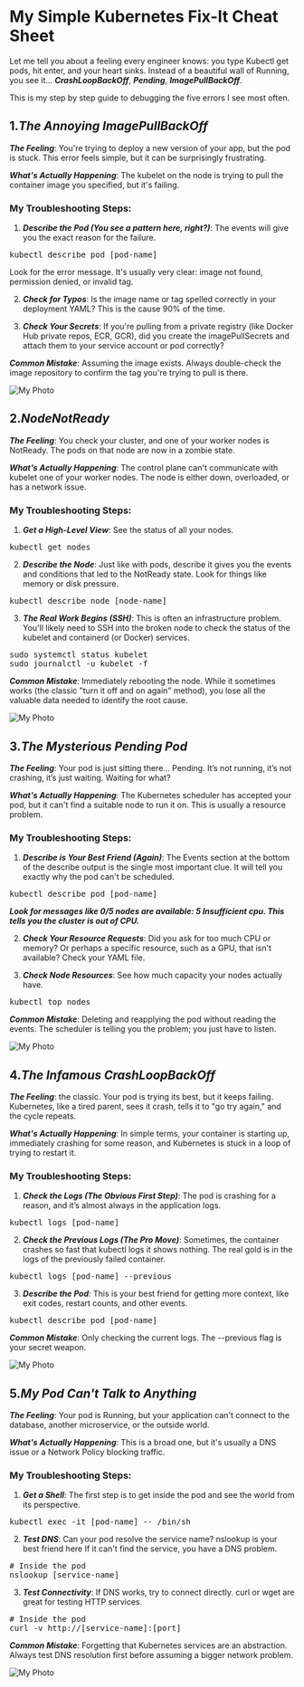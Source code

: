 My Simple Kubernetes Fix-It Cheat Sheet
========================================
Let me tell you about a feeling every engineer knows: you type Kubectl get pods, hit enter, and your heart sinks. Instead of a beautiful wall of Running, you see it… ***CrashLoopBackOff***, ***Pending***, ***ImagePullBackOff***.

This is my step by step guide to debugging the five errors I see most often.

 ## 1.___The Annoying ImagePullBackOff___

***The Feeling***: You're trying to deploy a new version of your app, but the pod is stuck. This error feels simple, but it can be surprisingly frustrating.

***What's Actually Happening***: The kubelet on the node is trying to pull the container image you specified, but it's failing.

### My Troubleshooting Steps:

  1. ***Describe the Pod (You see a pattern here, right?)***: The events will give you the exact reason for the failure.

<pre>kubectl describe pod [pod-name]</pre>
Look for the error message. It's usually very clear: image not found, permission denied, or invalid tag.

  2. ***Check for Typos***: Is the image name or tag spelled correctly in your deployment YAML? This is the cause 90% of the time.

  3. ***Check Your Secrets***: If you're pulling from a private registry (like Docker Hub private repos, ECR, GCR), did you create the imagePullSecrets and attach them to your service account or pod correctly?

***Common Mistake***: Assuming the image exists. Always double-check the image repository to confirm the tag you're trying to pull is there.

![My Photo](image-pull-backoff-error.jpg)

## 2.___NodeNotReady___

***The Feeling***: You check your cluster, and one of your worker nodes is NotReady. The pods on that node are now in a zombie state.

***What's Actually Happening***: The control plane can't communicate with kubelet one of your worker nodes. The node is either down, overloaded, or has a network issue.

### My Troubleshooting Steps:

  1. ***Get a High-Level View***: See the status of all your nodes.

<pre>kubectl get nodes</pre>

  2. ***Describe the Node***: Just like with pods, describe it gives you the events and conditions that led to the NotReady state. Look for things like memory or disk pressure.

<pre>kubectl describe node [node-name]</pre>

  3. ***The Real Work Begins (SSH)***: This is often an infrastructure problem. You'll likely need to SSH into the broken node to check the status of the kubelet and containerd (or Docker) services.


<pre>sudo systemctl status kubelet
sudo journalctl -u kubelet -f</pre>

***Common Mistake***: Immediately rebooting the node. While it sometimes works (the classic "turn it off and on again" method), you lose all the valuable data needed to identify the root cause.

![My Photo](notready.jpg)

## 3.___The Mysterious Pending Pod___

***The Feeling***: Your pod is just sitting there... Pending. It’s not running, it’s not crashing, it’s just waiting. Waiting for what?

***What's Actually Happening***: The Kubernetes scheduler has accepted your pod, but it can't find a suitable node to run it on. This is usually a resource problem.

### My Troubleshooting Steps:

  1. ***Describe is Your Best Friend (Again)***: The Events section at the bottom of the describe output is the single most important clue. It will tell you exactly why the pod can't be scheduled.

<pre>kubectl describe pod [pod-name]</pre>

  ___Look for messages like 0/5 nodes are available: 5 Insufficient cpu. This tells you the cluster is out of CPU.___

  2. ***Check Your Resource Requests***: Did you ask for too much CPU or memory? Or perhaps a specific resource, such as a GPU, that isn't available? Check your YAML file.

  3. ***Check Node Resources***: See how much capacity your nodes actually have.

<pre>kubectl top nodes</pre>

***Common Mistake***: Deleting and reapplying the pod without reading the events. The scheduler is telling you the problem; you just have to listen.

![My Photo](pendingpod.jpg)

## 4.___The Infamous CrashLoopBackOff___

***The Feeling***: the classic. Your pod is trying its best, but it keeps failing. Kubernetes, like a tired parent, sees it crash, tells it to "go try again," and the cycle repeats.

***What's Actually Happening***: In simple terms, your container is starting up, immediately crashing for some reason, and Kubernetes is stuck in a loop of trying to restart it.

### My Troubleshooting Steps:

  1. ***Check the Logs (The Obvious First Step)***: The pod is crashing for a reason, and it’s almost always in the application logs.

<pre>kubectl logs [pod-name]</pre>

  2. ***Check the Previous Logs (The Pro Move)***: Sometimes, the container crashes so fast that kubectl logs it shows nothing. The real gold is in the logs of the previously failed container.

<pre>kubectl logs [pod-name] --previous</pre>

  3. ***Describe the Pod***: This is your best friend for getting more context, like exit codes, restart counts, and other events.

<pre>kubectl describe pod [pod-name]</pre>

***Common Mistake***: Only checking the current logs. The --previous flag is your secret weapon.

![My Photo](Crashloopbackoff.jpg)

## 5.___My Pod Can't Talk to Anything___

***The Feeling***: Your pod is Running, but your application can't connect to the database, another microservice, or the outside world.

***What's Actually Happening***: This is a broad one, but it's usually a DNS issue or a Network Policy blocking traffic.

### My Troubleshooting Steps:

  1. ***Get a Shell***: The first step is to get inside the pod and see the world from its perspective.

<pre>kubectl exec -it [pod-name] -- /bin/sh</pre>

  2. ***Test DNS***: Can your pod resolve the service name? nslookup is your best friend here If it can't find the service, you have a DNS problem.

<pre># Inside the pod
nslookup [service-name]</pre>

  3. ***Test Connectivity***: If DNS works, try to connect directly. curl or wget are great for testing HTTP services.

<pre># Inside the pod
curl -v http://[service-name]:[port]</pre>

***Common Mistake***: Forgetting that Kubernetes services are an abstraction. Always test DNS resolution first before assuming a bigger network problem.

![My Photo](podnottalking.jpg)